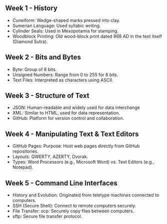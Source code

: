 ## Week 1 - History
- Cuneiform: Wedge-shaped marks pressed into clay.
- Sumerian Language: Used syllabic writing.
- Cylinder Seals: Used in Mesopotamia for stamping.
- Woodblock Printing: Old wood-block print dated 868 AD in the text itself (Diamond Sutra).
## Week 2 - Bits and Bytes
- Byte: Group of 8 bits.
- Unsigned Numbers: Range from 0 to 255 for 8 bits.
- Text Files: Interpreted as characters using ASCII.
## Week 3 - Structure of Text
- JSON: Human-readable and widely used for data interchange
- XML: Similar to HTML, used for data representation.
- GitHub: Platform for version control and collaboration.
## Week 4 - Manipulating Text & Text Editors
- GitHub Pages: Purpose: Host web pages directly from GitHub repositories.
- Layouts: QWERTY, AZERTY, Dvorak.
- Types: Word Processors (e.g., Microsoft Word) vs. Text Editors (e.g., Notepad).
## Week 5 - Command Line Interfaces
- History and Evolution: Originated from teletype machines connected to computers.
- SSH (Secure Shell): Connect to remote computers securely.
- File Transfer: scp: Securely copy files between computers.
- sftp: Secure file transfer protocol.
